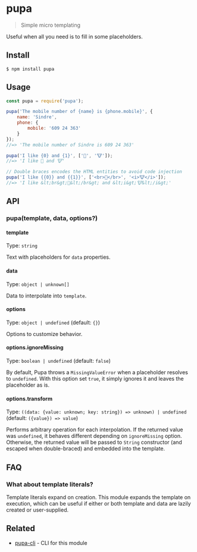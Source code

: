 # pupa

> Simple micro templating

Useful when all you need is to fill in some placeholders.


## Install

```
$ npm install pupa
```


## Usage

```js
const pupa = require('pupa');

pupa('The mobile number of {name} is {phone.mobile}', {
	name: 'Sindre',
	phone: {
		mobile: '609 24 363'
	}
});
//=> 'The mobile number of Sindre is 609 24 363'

pupa('I like {0} and {1}', ['🦄', '🐮']);
//=> 'I like 🦄 and 🐮'

// Double braces encodes the HTML entities to avoid code injection
pupa('I like {{0}} and {{1}}', ['<br>🦄</br>', '<i>🐮</i>']);
//=> 'I like &lt;br&gt;🦄&lt;/br&gt; and &lt;i&gt;🐮&lt;/i&gt;'
```


## API

### pupa(template, data, options?)

#### template

Type: `string`

Text with placeholders for `data` properties.

#### data

Type: `object | unknown[]`

Data to interpolate into `template`.

#### options

Type: `object | undefined` (default: `{}`)

Options to customize behavior.

#### options.ignoreMissing

Type: `boolean | undefined` (default: `false`)

By default, Pupa throws a `MissingValueError` when a placeholder resolves to `undefined`. With this option set `true`, it simply ignores it and leaves the placeholder as is.

#### options.transform

Type: `((data: {value: unknown; key: string}) => unknown) | undefined` (default: `({value}) => value`)

Performs arbitrary operation for each interpolation. If the returned value was `undefined`, it behaves different depending on `ignoreMissing` option. Otherwise, the returned value will be passed to `String` constructor (and escaped when double-braced) and embedded into the template.

## FAQ

### What about template literals?

Template literals expand on creation. This module expands the template on execution, which can be useful if either or both template and data are lazily created or user-supplied.


## Related

- [pupa-cli](https://github.com/sindresorhus/pupa-cli) - CLI for this module
